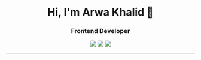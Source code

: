 <link rel="stylesheet" href="https://cdnjs.cloudflare.com/ajax/libs/font-awesome/6.5.0/css/all.min.css">
<h1 align="center">Hi, I'm Arwa Khalid  👋</h1>
<h3 align="center">Frontend Developer</h3>

<p align="center">
 <a href="https://instagram.com/ahmed.aaddel"><img src="https://img.shields.io/badge/@ahmed.aaddel-E4405F?style=for-the-badge&logo=instagram&logoColor=white" /></a>
  <a href="https://linkedin.com/in/arwa-khalid-5914792b3"><img src="https://img.shields.io/badge/linkedin-0077B5?style=for-the-badge&logo=linkedin&logoColor=white" /></a>
  <a href="https://www.facebook.com/share/16k2W9Nmi9/"><img src="https://img.shields.io/badge/Facebook-1877F2?style=for-the-badge&logo=facebook&logoColor=white" /></a>
</p>

---

